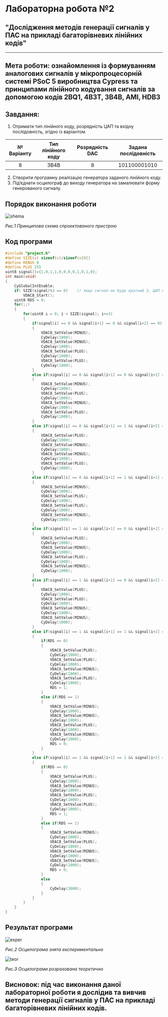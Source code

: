# **Лабораторна робота №2**
## "Дослідження методів генерації сигналів у ПАС на прикладі багаторівневих лінійних кодів"
---
## **Мета роботи:** ознайомлення із формуванням аналогових сигналів у мікропроцесорній системі PSoC 5 виробництва Cypress та принципами лінійного кодування сигналів за допомогою кодів 2BQ1, 4B3T, 3B4B, AMI, HDB3
>
## **Завдання:**
1. Отримати тип лінійного коду, розрядність ЦАП та вхідну послідовність, згідно із варіантом

|№ Варіанту|Тип лінійного коду|Розрядність DAC|Задана послідовність|
|:--------:|:----------------:|:-------------:|:------------------:|
|8         |3B4B              |8              |101100001010        |

2. Створити програмну реалізацію генератора заданого лінійного коду.
3. Під’єднати осцилограф до виходу генератора на замалювати форму генерованого сигналу.
>
## Порядок виконання роботи
![shema](https://github.com/Mentukh/P-PAZ_2/blob/main/schem.png)
>
*Рис.1 Принципова схема спроектованого пристрою*
>
## Код програми

```c
#include "project.h"
#define SIZE(x) sizeof(x)/sizeof(x[0])
#define MINUS 0
#define PLUS 255
uint8 signal[]={1,0,1,1,0,0,0,0,1,0,1,0};
int main(void)
{
    CyGlobalIntEnable;
    if( SIZE(signal)%3 == 0)    // якщо сигнал не буде кратний 3, ЦАП не ініціалізується.
        VDAC8_Start();
    uint8 RDS = 0;
    for(;;)
    {
        for(uint8 i = 0; i < SIZE(signal); i+=3)
        {
            if(signal[i] == 0 && signal[i+1] == 0 && signal[i+2] == 0)  //000
            {
                VDAC8_SetValue(MINUS);
                CyDelay(1000);
                VDAC8_SetValue(MINUS);
                CyDelay(1000);
                VDAC8_SetValue(PLUS);
                CyDelay(1000);
                VDAC8_SetValue(PLUS);
                CyDelay(1000);
            }
            else if(signal[i] == 0 && signal[i+1] == 0 && signal[i+2] == 1)  //001
            {
                VDAC8_SetValue(MINUS);
                CyDelay(1000);
                VDAC8_SetValue(PLUS);
                CyDelay(1000);
                VDAC8_SetValue(MINUS);
                CyDelay(1000);
                VDAC8_SetValue(PLUS);
                CyDelay(1000);
            }
            else if(signal[i] == 0 && signal[i+1] == 1 && signal[i+2] == 0)  //010
            {
                VDAC8_SetValue(PLUS);
                CyDelay(1000);
                VDAC8_SetValue(MINUS);
                CyDelay(1000);
                VDAC8_SetValue(MINUS);
                CyDelay(1000);
                VDAC8_SetValue(PLUS);
                CyDelay(1000);
            }
            else if(signal[i] == 0 && signal[i+1] == 1 && signal[i+2] == 1)  //011
            {
                VDAC8_SetValue(MINUS);
                CyDelay(1000);
                VDAC8_SetValue(PLUS);
                CyDelay(1000);
                VDAC8_SetValue(PLUS);
                CyDelay(1000);
                VDAC8_SetValue(MINUS);
                CyDelay(1000);
            }
            else if(signal[i] == 1 && signal[i+1] == 0 && signal[i+2] == 0)  //100
            {
                VDAC8_SetValue(PLUS);
                CyDelay(1000);
                VDAC8_SetValue(MINUS);
                CyDelay(1000);
                VDAC8_SetValue(PLUS);
                CyDelay(1000);
                VDAC8_SetValue(MINUS);
                CyDelay(1000);
            }
            else if(signal[i] == 1 && signal[i+1] == 0 && signal[i+2] == 1)  //101
            {
                VDAC8_SetValue(PLUS);
                CyDelay(1000);
                VDAC8_SetValue(PLUS);
                CyDelay(1000);
                VDAC8_SetValue(MINUS);
                CyDelay(1000);
                VDAC8_SetValue(MINUS);
                CyDelay(1000);
            }
            else if(signal[i] == 1 && signal[i+1] == 1 && signal[i+2] == 0)  //110
            {
                if(RDS == 0)
                {
                    VDAC8_SetValue(PLUS);
                    CyDelay(1000);
                    VDAC8_SetValue(PLUS);
                    CyDelay(1000);
                    VDAC8_SetValue(MINUS);
                    CyDelay(1000);
                    VDAC8_SetValue(PLUS);
                    CyDelay(1000);
                    RDS = 1;
                }
                else if(RDS == 1)
                {
                    VDAC8_SetValue(MINUS);
                    CyDelay(1000);
                    VDAC8_SetValue(MINUS);
                    CyDelay(1000);
                    VDAC8_SetValue(PLUS);
                    CyDelay(1000);
                    VDAC8_SetValue(MINUS);
                    CyDelay(1000);
                    RDS = 0;
                }
            }
            else if(signal[i] == 1 && signal[i+1] == 1 && signal[i+2] == 1)  //111
            {
                if(RDS == 0)
                {
                    VDAC8_SetValue(PLUS);
                    CyDelay(1000);
                    VDAC8_SetValue(MINUS);
                    CyDelay(1000);
                    VDAC8_SetValue(PLUS);
                    CyDelay(1000);
                    VDAC8_SetValue(PLUS);
                    CyDelay(1000);
                    RDS = 1;
                }
                else if(RDS == 1)
                {
                    VDAC8_SetValue(MINUS);
                    CyDelay(1000);
                    VDAC8_SetValue(PLUS);
                    CyDelay(1000);
                    VDAC8_SetValue(MINUS);
                    CyDelay(1000);
                    VDAC8_SetValue(MINUS);
                    CyDelay(1000);
                    RDS = 0;
                }
                else
                {
                    CyDelay(3000);
                }
            }
        }   
    }
}
```

>
## Результат програми

![exper](https://github.com/Mentukh/P-PAZ_2/blob/main/OscTeor.png)
>
*Рис.2 Осцилограма знята експериментально*
>
![teor](https://github.com/Mentukh/P-PAZ_2/blob/main/Oscexp.png)
>
*Рис.3 Осцилограми розрахована теоретично*
>
## **Висновок:** під час виконання даної лабораторної роботи я дослідив та вивчив методи генерації сигналів у ПАС на прикладі багаторівневих лінійних кодів.
